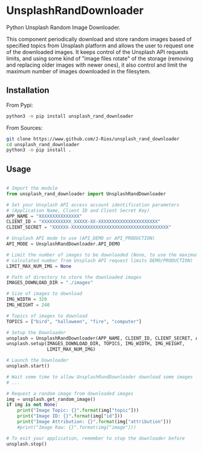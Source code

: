 # UnsplashRandDownloader

Python Unsplash Random Image Downloader.

This component periodically download and store random images based of specified topics from Unsplash platform and allows the user to request one of the downloaded images. It keeps control of the Unsplash API requests limits, and using some kind of "image files rotate" of the storage (removing and replacing older images with newer ones), it also control and limit the maximum number of images downloaded in the filesytem.

## Installation

From Pypi:

```bash
python3 -m pip install unsplash_rand_downloader
```

From Sources:

```bash
git clone https://www.github.com/J-Rios/unsplash_rand_downloader
cd unsplash_rand_downloader
python3 -m pip install .
```

## Usage

```py

# Import the module
from unsplash_rand_downloader import UnsplashRandDownloader

# Set your Unsplash API access account identification parameters
# (Application Name, Client ID and Client Secret Key)
APP_NAME = "XXXXXXXXXXXXXXX"
CLIENT_ID = "XXXXXXXXXXX_XXXXX-XX-XXXXXXXXXXXXXXXXXXXXXX"
CLIENT_SECRET = "XXXXXX-XXXXXXXXXXXXXXXXXXXXXXXXXXXXXXXXXXXX"

# Unsplash API mode to use (API_DEMO or API_PRODUCTION)
API_MODE = UnsplashRandDownloader.API_DEMO

# Limit the number of images to be downloaded (None, to use the maximum
# calculated number from Unsplash API request limits DEMO/PRODUCTION)
LIMIT_MAX_NUM_IMG = None

# Path of directory to store the downloaded images
IMAGES_DOWNLOAD_DIR = "./images"

# Size of images to download
IMG_WIDTH = 320
IMG_HEIGHT = 240

# Topics of images to download
TOPICS = ["bird", "halloween", "fire", "computer"]

# Setup the Downloader
unsplash = UnsplashRandDownloader(APP_NAME, CLIENT_ID, CLIENT_SECRET, API_MODE)
unsplash.setup(IMAGES_DOWNLOAD_DIR, TOPICS, IMG_WIDTH, IMG_HEIGHT,
               LIMIT_MAX_NUM_IMG)

# Launch the Downloader
unsplash.start()

# Wait some time to allow UnsplashRandDownloader download some images
# ...

# Request a random image from downloaded images
img = unsplash.get_random_image()
if img is not None:
    print("Image Topic: {}".format(img["topic"]))
    print("Image ID: {}".format(img["id"]))
    print("Image Attribution: {}".format(img["attribution"]))
    #print("Image Raw: {}".format(img["image"]))

# To exit your application, remember to stop the downloader before
unsplash.stop()
```
